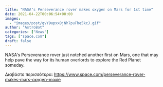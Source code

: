 ```yaml
---
title: "NASA's Perseverance rover makes oxygen on Mars for 1st time"
date: 2021-04-22T00:06:54+00:00
images:
  - "images/post/gvY9upxxDjNh7puFbe5kcJ.gif"
author: "AstroBot"
categories: ["News"]
tags: ["space.com"]
draft: false
---
```


NASA's Perseverance rover just notched another first on Mars, one that may help pave the way for its human overlords to explore the Red Planet someday. 

Διαβάστε περισσότερα: https://www.space.com/perseverance-rover-makes-mars-oxygen-moxie
